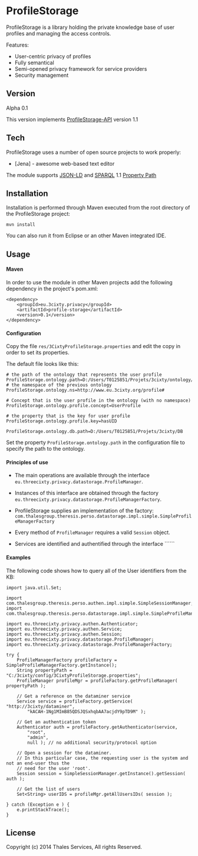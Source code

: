 ProfileStorage
=========

ProfileStorage is a library holding the private knowledge base of user profiles and managing the access controls.

Features:
  - User-centric privacy of profiles
  - Fully semantical
  - Semi-opened privacy framework for service providers
  - Security management

Version
----
Alpha 0.1

This version implements [ProfileStorage-API] version 1.1

Tech
-----------
ProfileStorage uses a number of open source projects to work properly:

* [Jena] - awesome web-based text editor

The module supports [JSON-LD] and [SPARQL] 1.1 [Property Path][1]

Installation
-----------
Installation is performed through Maven executed from the root directory of the ProfileStorage project:

```mvn install```

You can also run it from Eclipse or an other Maven integrated IDE.

Usage
-----------
#### Maven
In order to use the module in other Maven projects add the following dependency in the project's pom.xml:

```
<dependency>
    <groupId>eu.3cixty.privacy</groupId>
    <artifactId>profile-storage</artifactId>
    <version>0.1</version>
</dependency>

```

#### Configuration

Copy the file ```res/3CixtyProfileStorage.properties``` and edit the copy in order to set its properties.

The default file looks like this:

```
# the path of the ontology that represents the user profile
ProfileStorage.ontology.path=D:/Users/T0125851/Projets/3cixty/ontology/UserProfileKBmodel_V1_func.rdf
# the namespace of the previous ontology
ProfileStorage.ontology.ns=http://www.eu.3cixty.org/profile#

# Concept that is the user profile in the ontology (with no namespace)
ProfileStorage.ontology.profile.concept=UserProfile

# the property that is the key for user profile
ProfileStorage.ontology.profile.key=hasUID

ProfileStorage.ontology.db.path=D:/Users/T0125851/Projets/3cixty/DB
```

Set the property ```ProfileStorage.ontology.path``` in the configuration file to specify the path to the ontology.

#### Principles of use

* The main operations are available through the interface ```eu.threecixty.privacy.datastorage.ProfileManager```.

* Instances of this interface are obtained through the factory ```eu.threecixty.privacy.datastorage.ProfileManagerFactory```.

* ProfileStorage supplies an implementation of the factory: ```com.thalesgroup.theresis.perso.datastorage.impl.simple.SimpleProfileManagerFactory``` 

* Every method of ```ProfileManager``` requires a valid ```Session``` object.

* Services are identified and authentified through the interface ``````

#### Examples

The following code shows how to query all of the User identifiers from the KB:

```
import java.util.Set;

import com.thalesgroup.theresis.perso.authen.impl.simple.SimpleSessionManager;
import com.thalesgroup.theresis.perso.datastorage.impl.simple.SimpleProfileManagerFactory;

import eu.threecixty.privacy.authen.Authenticator;
import eu.threecixty.privacy.authen.Service;
import eu.threecixty.privacy.authen.Session;
import eu.threecixty.privacy.datastorage.ProfileManager;
import eu.threecixty.privacy.datastorage.ProfileManagerFactory;
```
```
try {
    ProfileManagerFactory profileFactory = SimpleProfileManagerFactory.getInstance();
    String propertyPath = "C:/3cixty/config/3CixtyProfileStorage.properties";
    ProfileManager profileMgr = profileFactory.getProfileManager( propertyPath );

    // Get a reference on the dataminer service
    Service service = profileFactory.getService( "http://3cixty/dataminer",
        "kACAH-1Ng1MImB85QDSJQSxhqbAA7acjdY9pTD9M" );

    // Get an authentication token
    Authenticator auth = profileFactory.getAuthenticator(service,
        "root",
        "admin",
        null ); // no additional security/protocol option

    // Open a session for the dataminer.
    // In this particular case, the requesting user is the system and not an end-user thus the
    // need for the user 'root'.
    Session session = SimpleSessionManager.getInstance().getSession( auth );

    // Get the list of users
    Set<String> userIDS = profileMgr.getAllUsersIDs( session );
    
} catch (Exception e ) {
    e.printStackTrace();
}
```

License
----

Copyright (c) 2014 Thales Services, All rights Reserved.

[json-ld]: http://json-ld.org/
[sparql]: http://www.w3.org/TR/rdf-sparql-query/
[1]: http://www.w3.org/TR/sparql11-property-paths/
[profilestorage-api]: https://github.com/3cixty/profileStorage/tree/master/ProfileStorage-api
